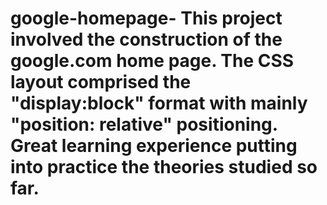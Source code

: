 # google-homepage- This project involved the construction of the google.com home page. The CSS layout comprised the "display:block" format with mainly "position: relative" positioning. Great learning experience putting into practice the theories studied so far. 
